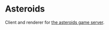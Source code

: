 Asteroids
=========

Client and renderer for [the asteroids game server](https://github.com/devstopfix/asteroids-server).
